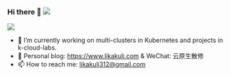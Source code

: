### Hi there 👋 ![](https://visitor-badge.glitch.me/badge?page_id=likakuli.likakuli)

![](https://github-readme-stats-git-masterrstaa-rickstaa.vercel.app/api?username=likakuli&theme=buefy&show_icons=true)


- 🔭 I’m currently working on multi-clusters in Kubernetes and projects in k-cloud-labs.
- 🌱 Personal blog: https://www.likakuli.com & WeChat: 云原生散修
- 📫 How to reach me: likakuli312@gmail.com 

<!---
likakuli/likakuli is a ✨ special ✨ repository because its `README.md` (this file) appears on your GitHub profile.
You can click the Preview link to take a look at your changes.

- 👋 Hi, I’m @likakuli
- 👀 I’m interested in ...
- 🌱 I’m currently learning ...
- 💞️ I’m looking to collaborate on ...
- 📫 How to reach me ...

--->
